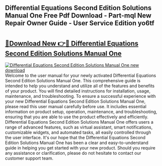 ## Differential Equations Second Edition Solutions Manual One Free Pdf Download - Part-mql New Repair Owner Guide - User Service Edition yo6tf

# <h2><a href="http://bc47667.oget.top/?id=Differential+Equations+Second+Edition+Solutions+Manual+One">🔗Download New 👉🔴 Differential Equations Second Edition Solutions Manual One</a></h2>

[![Differential Equations Second Edition Solutions Manual One new download](https://i.imgur.com/5g1atiW.png)](http://bc47667.oget.top/?id=Differential+Equations+Second+Edition+Solutions+Manual+One)
Welcome to the user manual for your newly activated Differential Equations Second Edition Solutions Manual One. This comprehensive guide is intended to help you understand and utilize all of the features and benefits of your product. You will find detailed instructions for installation, usage, maintenance, and troubleshooting. To ensure a successful experience with your new Differential Equations Second Edition Solutions Manual One, please read this user manual carefully before use. It includes essential information on product setup, operation, maintenance, and troubleshooting, ensuring that you are able to use the product effectively and efficiently. Differential Equations Second Edition Solutions Manual One offers users a range of advanced features, such as virtual assistant, smart notifications, customizable widgets, and automated tasks, all easily controlled through the user interface. It's our hope that the Differential Equations Second Edition Solutions Manual One has been a clear and easy-to-understand guide in helping you get started with your new product. Should you require any assistance or clarification, please do not hesitate to contact our customer support team.
